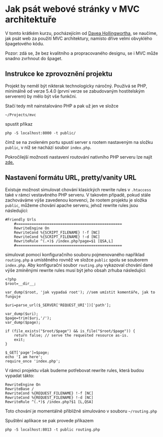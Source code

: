Jak psát webové stránky v MVC architektuře
==============
V tomto krátkém kurzu, pocházejícím od
[Davea Hollingwortha](https://davehollingworth.com/), se naučíme, jak psát
web za použití MVC architektury, namísto dříve velmi obvyklého špagetového kódu.

Pozor: zdá se, že bez kvalitního a propracovaného designu, se i MVC může snadno
zvrhnout do špaget.

## Instrukce ke zprovoznění projektu
Projekt by neměl být nikterak technologicky náročný. Používá se PHP,
minimálně od verze 5.4.0 (první verze se zabudovaným hostitelským serverem)
by mělo být vše funkční.

Stačí tedy mít nainstalováno PHP a pak už jen ve složce

```shell
~/Projects/mvc
```

spustit příkaz

```shell
php -S localhost:8000 -t public/
```

čímž se na zvoleném portu spustí server s rootem nastaveným na složku `public`,
v níž se nachází soubor `index.php`.

Pokročilejší možnosti nastavení routování nativního PHP serveru lze najít
[zde.](https://www.php.net/manual/en/features.commandline.webserver.php)

## Nastavení formátu URL, pretty/vanity URL

Existuje možnost simulovat chování klasických rewrite rules v `.htaccess` také
v rámci vestavěného PHP serveru. V takovém případě, pokud stále zachováváme
výše zavedenou konvenci, že rootem projektu je složka `public`, můžeme chování
apache serveru, jehož rewrite rules jsou následující:
```apacheconf
#Friendly Urls
    #================================================
    RewriteEngine On
    RewriteCond %{SCRIPT_FILENAME} !-f [NC]
    RewriteCond %{SCRIPT_FILENAME} !-d [NC]
    RewriteRule ^(.+)$ /index.php?page=$1 [QSA,L]
    #================================================
```
simulovat pomocí konfiguračního souboru pojmenovaného například `routing.php`
a umístěného rovněž ve složce `public` spolu se souborem `index.php`. Aby
konfigurační soubor `routing.php` vykazoval chování dané výše zmíněnými rewrite rules
musí být jeho obsah zrhuba následující:
```injectablephp
<?php
$root=__dir__;

var_dump($root, 'jak vypadaá root'); //sem umístit komentáře, jak to funguje

$uri=parse_url($_SERVER['REQUEST_URI'])['path'];

var_dump($uri);
$page=trim($uri,'/');
var_dump($page);

if (file_exists("$root/$page") && is_file("$root/$page")) {
    return false; // serve the requested resource as-is.
    exit;
}

$_GET['page']=$page;
echo 'I am here';
require_once 'index.php';
```

V rámci projektu však budeme potřebovat rewrite rules, která budou vypadat
tákto:
```apacheconf
RewriteEngine On
RewriteBase /
RewriteCond %{REQUEST_FILENAME} !-f [NC]
RewriteCond %{REQUEST_FILENAME} !-d [NC]
RewriteRule ^(.*)$ /index.php?$1 [L,QSA]
```

Toto chování je momentálně přibližně simulováno v souboru `~/routing.php`

Spuštění aplikace se pak provede příkazem

```shell
php -S localhost:8013 -t public routing.php
```
